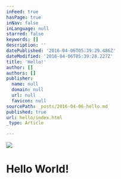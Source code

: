 ```yaml
---
inFeed: true
hasPage: true
inNav: false
inLanguage: null
starred: false
keywords: []
description: ''
datePublished: '2016-04-06T05:39:29.486Z'
dateModified: '2016-04-06T05:39:28.227Z'
title: 'Hello!'
author: []
authors: []
publisher:
  name: null
  domain: null
  url: null
  favicon: null
sourcePath: _posts/2016-04-06-hello.md
published: true
url: hello/index.html
_type: Article

---
```

![](https://the-grid-user-content.s3-us-west-2.amazonaws.com/1629ec91-f206-4f5c-bdf7-cd12b4e7b2a6.png)

# Hello World!